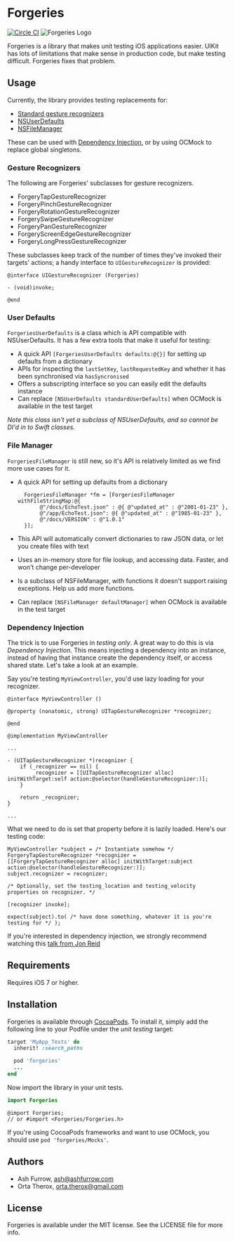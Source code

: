 # Forgeries

[![Circle CI](https://circleci.com/gh/ashfurrow/Forgeries.svg?style=svg)](https://circleci.com/gh/ashfurrow/Forgeries)
![Forgeries Logo](https://cloud.githubusercontent.com/assets/49038/12582759/f6a2c294-c436-11e5-9ee1-aea3e7256240.jpg)

Forgeries is a library that makes unit testing iOS applications easier. UIKit has lots of limitations
that make sense in production code, but make testing difficult. Forgeries fixes that problem.

## Usage

Currently, the library provides testing replacements for:

- [Standard gesture recognizers](#gesture-recognizers)
- [NSUserDefaults](#user-defaults)
- [NSFileManager](#file-manager)

These can be used with [Dependency Injection](#dependency-injection), or by using OCMock to replace global singletons.

### Gesture Recognizers

The following are Forgeries' subclasses for gesture recognizers.

- ForgeryTapGestureRecognizer
- ForgeryPinchGestureRecognizer
- ForgeryRotationGestureRecognizer
- ForgerySwipeGestureRecognizer
- ForgeryPanGestureRecognizer
- ForgeryScreenEdgeGestureRecognizer
- ForgeryLongPressGestureRecognizer

These subclasses keep track of the number of times they've invoked their targets' actions; a handy interface to `UIGestureRecognizer` is provided:

```objc
@interface UIGestureRecognizer (Forgeries)

- (void)invoke;

@end
```

### User Defaults

`ForgeriesUserDefaults` is a class which is API compatible with NSUserDefaults. It has a few extra tools that make it useful for testing:

- A quick API `[ForgeriesUserDefaults defaults:@{}]` for setting up defaults from a dictionary
- APIs for inspecting the `lastSetKey`, `lastRequestedKey` and whether it has been synchronised via `hasSyncronised`
- Offers a subscripting interface so you can easily edit the defaults instance
- Can replace `[NSUserDefaults standardUserDefaults]` when OCMock is available in the test target

_Note this class isn't yet a subclass of NSUserDefaults, and so cannot be DI'd in to Swift classes._

### File Manager

`ForgeriesFileManager` is still new, so it's API is relatively limited as we find more use cases for it.

- A quick API for setting up defaults from a dictionary
  ``` objc
    ForgeriesFileManager *fm = [ForgeriesFileManager withFileStringMap:@{
         @"/docs/EchoTest.json" : @{ @"updated_at" : @"2001-01-23" },
         @"/app/EchoTest.json": @{ @"updated_at" : @"1985-01-23" },
		 @"/docs/VERSION" : @"1.0.1"
    }];
  ```

- This API will automatically convert dictionaries to raw JSON data, or let you create files with text
- Uses an in-memory store for file lookup, and accessing data. Faster, and won't change per-developer
- Is a subclass of NSFileManager, with functions it doesn't support raising exceptions. Help us add more functions.
- Can replace `[NSFileManager defaultManager]` when OCMock is available in the test target

### Dependency Injection

The trick is to use Forgeries in _testing only_. A great way to do this is via _Dependency Injection_. This means injecting a dependency into an instance, instead of having that instance create the dependency itself, or access shared state. Let's take a look at an example.

Say you're testing `MyViewController`, you'd use lazy loading for your recognizer.

```objc
@interface MyViewController ()

@property (nonatomic, strong) UITapGestureRecognizer *recognizer;

@end

@implementation MyViewController

...

- (UITapGestureRecognizer *)recognizer {
	if (_recognizer == nil) {
		_recognizer = [[UITapGestureRecognizer alloc] initWithTarget:self action:@selector(handleGestureRecognizer:)];
	}

	return _recognizer;
}

...
```

What we need to do is set that property before it is lazily loaded. Here's our testing code:

```objc
MyViewController *subject = /* Instantiate somehow */
ForgeryTapGestureRecognizer *recognizer = [[ForgeryTapGestureRecognizer alloc] initWithTarget:subject action:@selector(handleGestureRecognizer:)];
subject.recognizer = recognizer;

/* Optionally, set the testing_location and testing_velocity properties on recognizer. */

[recognizer invoke];

expect(subject).to( /* have done something, whatever it is you're testing for */ );
```

If you're interested in dependency injection, we strongly recommend watching this [talk from Jon Reid]()

## Requirements

Requires iOS 7 or higher.

## Installation

Forgeries is available through [CocoaPods](http://cocoapods.org). To install it, simply add the following line to your Podfile under the _unit testing_ target:

```ruby
target 'MyApp_Tests' do
  inherit! :search_paths

  pod 'forgeries'
  ...
end
```

Now import the library in your unit tests.

```swift
import Forgeries
```

```objc
@import Forgeries;
// or #import <Forgeries/Forgeries.h>
```

If you're using CocoaPods frameworks and want to use OCMock, you should use `pod 'forgeries/Mocks'`.

## Authors

- Ash Furrow, ash@ashfurrow.com
- Orta Therox, orta.therox@gmail.com

## License

Forgeries is available under the MIT license. See the LICENSE file for more info.
